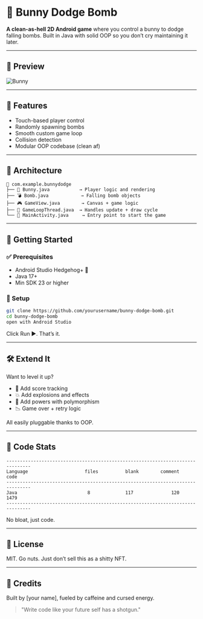
# 🐰 Bunny Dodge Bomb

**A clean-as-hell 2D Android game** where you control a bunny to dodge falling bombs. Built in Java with solid OOP so you don’t cry maintaining it later.

---

## 📸 Preview

![Bunny](https://clan.akamai.steamstatic.com/images//39294784/443b299ed825edac8d75b9e06c674f13d874e55b.gif)

---

## 🎯 Features

- Touch-based player control
- Randomly spawning bombs
- Smooth custom game loop
- Collision detection
- Modular OOP codebase (clean af)

---

## 🧱 Architecture

```text
📁 com.example.bunnydodge
├── 🐇 Bunny.java           → Player logic and rendering
├── 💣 Bomb.java            → Falling bomb objects
├── 🎮 GameView.java        → Canvas + game logic
├── 🔁 GameLoopThread.java  → Handles update + draw cycle
└── 📱 MainActivity.java     → Entry point to start the game
```

---

## 🚀 Getting Started

### ✅ Prerequisites
- Android Studio Hedgehog+ 🦔
- Java 17+
- Min SDK 23 or higher

### 🔧 Setup
```bash
git clone https://github.com/yourusername/bunny-dodge-bomb.git
cd bunny-dodge-bomb
open with Android Studio
```

Click Run ▶️. That’s it.

---

## 🛠️ Extend It

Want to level it up?
- 🎯 Add score tracking
- 💥 Add explosions and effects
- 🧠 Add powers with polymorphism
- 📉 Game over + retry logic

All easily pluggable thanks to OOP.

---

## 🧪 Code Stats

```
-------------------------------------------------------------------------------
Language                     files          blank        comment           code
-------------------------------------------------------------------------------
Java                          8             117              120            1479
-------------------------------------------------------------------------------
```

No bloat, just code.

---

## 📄 License

MIT. Go nuts. Just don’t sell this as a shitty NFT.

---

## 👊 Credits

Built by [your name], fueled by caffeine and cursed energy.

> "Write code like your future self has a shotgun."



